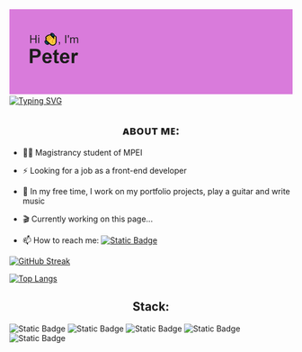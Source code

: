 <img src="header.png"/>
<a href="https://git.io/typing-svg"><img src="https://readme-typing-svg.demolab.com?font=Fira+Code&pause=1000&width=435&lines=beginner+front-end+developer" alt="Typing SVG" /></a>
<h2 align="center">ᴀʙᴏᴜᴛ ᴍᴇ:</h2>

- :man_student: Magistrancy student of MPEI

- :zap: Looking for a job as a front-end developer

- :guitar: In my free time, I work on my portfolio projects, play a guitar and write music

- :clapper: Currently working on this page...

- :mailbox: How to reach me: <a href="mailto:petrkoval.work@gmail.com">![Static Badge](https://img.shields.io/badge/gmail-white?style=for-the-badge&logo=gmail&logoColor=%239400D3)
</a>

[![GitHub Streak](https://streak-stats.demolab.com?user=evilsepxd&theme=tokyonight&hide_border=true)](https://git.io/streak-stats)

[![Top Langs](https://github-readme-stats.vercel.app/api/top-langs/?username=evilsepxd&layout=compact&theme=tokyonight&hide_border=true)](https://github.com/evilsepxd/github-readme-stats)

<h2 align="center">Stack:</h2>

![Static Badge](https://img.shields.io/badge/html-black?style=for-the-badge&logo=html5)
![Static Badge](https://img.shields.io/badge/css-black?style=for-the-badge&logo=css3)
![Static Badge](https://img.shields.io/badge/js-black?style=for-the-badge&logo=javascript)
![Static Badge](https://img.shields.io/badge/react-black?style=for-the-badge&logo=react)
![Static Badge](https://img.shields.io/badge/redux-black?style=for-the-badge&logo=redux)
